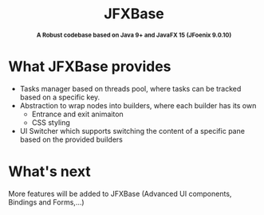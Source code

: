 <h1 align="center">
    JFXBase
</h1>
<p align="center">
<sup>
<b>A Robust codebase based on Java 9+ and JavaFX 15 (JFoenix 9.0.10) </b>
</sup>
</p>

# What JFXBase provides
* Tasks manager based on threads pool, where tasks can be tracked based on a specific key.
* Abstraction to wrap nodes into builders, where each builder has its own
  * Entrance and exit animaiton
  * CSS styling
* UI Switcher which supports switching the content of a specific pane based on the provided builders

# What's next
More features will be added to JFXBase (Advanced UI components, Bindings and Forms,...)
